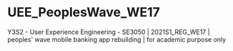 # UEE_PeoplesWave_WE17
Y3S2 - User Experience Engineering - SE3050 | 2021S1_REG_WE17 | peoples' wave mobile banking app rebuilding | for academic purpose only
